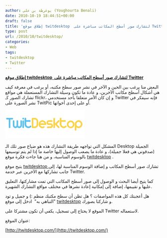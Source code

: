 ```yaml
---
author: يوغرطة بن علي (Youghourta Benali)
date: 2010-10-19 18:44:51+00:00
draft: false
title: 'إطلاق موقع twitdesktop  لتشارك صور أسطح المكاتب مباشرة على Twitter '
type: post
url: /2010/10/twitdesktop/
categories:
- Web
tags:
- twitdesktop
- Twitter
---
```


**[إطلاق موقع twitdesktop  لتشارك صور أسطح المكاتب مباشرة على Twitter](https://www.it-scoop.com/2010/10/twitdesktop)**




البعض منا يرغب بين الحين و الآخر في نشر صور سطح مكتبه، أو يرغب في معرفة كيف هي أشكال أسطح مكاتب الآخرين، و عادة ما تكون وسيلة التشارك المستعملة هي مواقع تشارك الصور كـ flickr، و إن كان الأمر متعلقا بأحد مستخدمي Twitter فإنه سيفكر في نشر الصورة على TwitPic أو على إحدى أخواتها.




[![](TwitDesktop.png)
](https://www.it-scoop.com/2010/10/twitdesktop)





المشكل التي تواجهه طريقة التشارك هذه هو ضياع صور تلك الـ Desktop الجميلة (صدقوني هي فعلا جميلة)، و عادة ما يصعب الوصول إليها خاصة ما إذا لم يتم توسيمها بالوسوم المناسبة، و من هنا جاءت فكرة موقع [twitdesktop](http://twitdesktop.com/) .

يتيح موقع [twitdesktop ](http://twitdesktop.com/) تشارك صور أسطح المكاتب و إضافة الوسوم المناسبة لها، إلى جانب تشاركها مع الآخرين عبر خدمة Twitter.

كما يتيح أيضا البحث و الوصول إلى صور أسطح المكاتب التي تمت مشاركتها، التعليق عليها و تقييمها، إضافة إلى إمكانية إعادة نشرها في مختلف مواقع التشارك الشهيرة.

هل أعجبتك كل هذه المواصفات ؟ هل تظن أن سطح مكتبك منظم :) و جميل و تود "التباهي به"  ادخل إلى موقع [twitdesktop](http://twitdesktop.com/) و شاركنا بصورك.

الموقع لا يحتاج إلى تسجيل، يكفي أن تكون مشتركا على Twitter لاستعماله.

عنوان الموقع:

[http://twitdesktop.com/](http://twitdesktop.com/)
